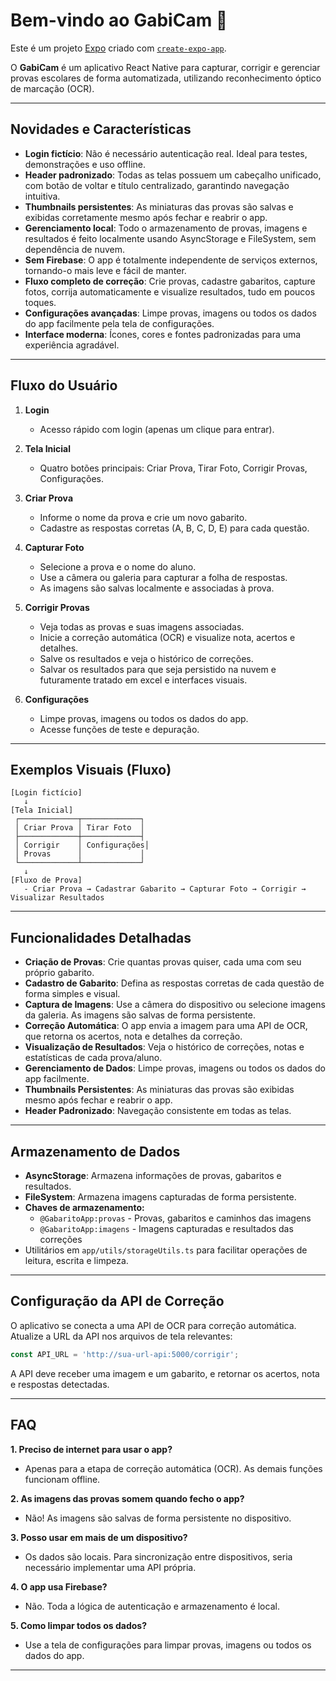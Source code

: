 # Bem-vindo ao GabiCam 👋

Este é um projeto [Expo](https://expo.dev) criado com [`create-expo-app`](https://www.npmjs.com/package/create-expo-app).

O **GabiCam** é um aplicativo React Native para capturar, corrigir e gerenciar provas escolares de forma automatizada, utilizando reconhecimento óptico de marcação (OCR).

---

## Novidades e Características

- **Login fictício**: Não é necessário autenticação real. Ideal para testes, demonstrações e uso offline.
- **Header padronizado**: Todas as telas possuem um cabeçalho unificado, com botão de voltar e título centralizado, garantindo navegação intuitiva.
- **Thumbnails persistentes**: As miniaturas das provas são salvas e exibidas corretamente mesmo após fechar e reabrir o app.
- **Gerenciamento local**: Todo o armazenamento de provas, imagens e resultados é feito localmente usando AsyncStorage e FileSystem, sem dependência de nuvem.
- **Sem Firebase**: O app é totalmente independente de serviços externos, tornando-o mais leve e fácil de manter.
- **Fluxo completo de correção**: Crie provas, cadastre gabaritos, capture fotos, corrija automaticamente e visualize resultados, tudo em poucos toques.
- **Configurações avançadas**: Limpe provas, imagens ou todos os dados do app facilmente pela tela de configurações.
- **Interface moderna**: Ícones, cores e fontes padronizadas para uma experiência agradável.

---

## Fluxo do Usuário

1. **Login**
   - Acesso rápido com login (apenas um clique para entrar).

2. **Tela Inicial**
   - Quatro botões principais: Criar Prova, Tirar Foto, Corrigir Provas, Configurações.

3. **Criar Prova**
   - Informe o nome da prova e crie um novo gabarito.
   - Cadastre as respostas corretas (A, B, C, D, E) para cada questão.

4. **Capturar Foto**
   - Selecione a prova e o nome do aluno.
   - Use a câmera ou galeria para capturar a folha de respostas.
   - As imagens são salvas localmente e associadas à prova.

5. **Corrigir Provas**
   - Veja todas as provas e suas imagens associadas.
   - Inicie a correção automática (OCR) e visualize nota, acertos e detalhes.
   - Salve os resultados e veja o histórico de correções.
   - Salvar os resultados para que seja persistido na nuvem e futuramente tratado em excel e interfaces visuais.

6. **Configurações**
   - Limpe provas, imagens ou todos os dados do app.
   - Acesse funções de teste e depuração.

---

## Exemplos Visuais (Fluxo)

```
[Login fictício]
   ↓
[Tela Inicial]
 ┌─────────────┬─────────────┐
 │ Criar Prova │ Tirar Foto  │
 ├─────────────┼─────────────┤
 │ Corrigir    │ Configurações│
 │ Provas      │             │
 └─────────────┴─────────────┘
   ↓
[Fluxo de Prova]
   - Criar Prova → Cadastrar Gabarito → Capturar Foto → Corrigir → Visualizar Resultados
```

---

## Funcionalidades Detalhadas

- **Criação de Provas**: Crie quantas provas quiser, cada uma com seu próprio gabarito.
- **Cadastro de Gabarito**: Defina as respostas corretas de cada questão de forma simples e visual.
- **Captura de Imagens**: Use a câmera do dispositivo ou selecione imagens da galeria. As imagens são salvas de forma persistente.
- **Correção Automática**: O app envia a imagem para uma API de OCR, que retorna os acertos, nota e detalhes da correção.
- **Visualização de Resultados**: Veja o histórico de correções, notas e estatísticas de cada prova/aluno.
- **Gerenciamento de Dados**: Limpe provas, imagens ou todos os dados do app facilmente.
- **Thumbnails Persistentes**: As miniaturas das provas são exibidas mesmo após fechar e reabrir o app.
- **Header Padronizado**: Navegação consistente em todas as telas.

---

## Armazenamento de Dados

- **AsyncStorage**: Armazena informações de provas, gabaritos e resultados.
- **FileSystem**: Armazena imagens capturadas de forma persistente.
- **Chaves de armazenamento:**
  - `@GabaritoApp:provas` - Provas, gabaritos e caminhos das imagens
  - `@GabaritoApp:imagens` - Imagens capturadas e resultados das correções
- Utilitários em `app/utils/storageUtils.ts` para facilitar operações de leitura, escrita e limpeza.

---

## Configuração da API de Correção

O aplicativo se conecta a uma API de OCR para correção automática. Atualize a URL da API nos arquivos de tela relevantes:

```typescript
const API_URL = 'http://sua-url-api:5000/corrigir';
```

A API deve receber uma imagem e um gabarito, e retornar os acertos, nota e respostas detectadas.

---

## FAQ

**1. Preciso de internet para usar o app?**
- Apenas para a etapa de correção automática (OCR). As demais funções funcionam offline.

**2. As imagens das provas somem quando fecho o app?**
- Não! As imagens são salvas de forma persistente no dispositivo.

**3. Posso usar em mais de um dispositivo?**
- Os dados são locais. Para sincronização entre dispositivos, seria necessário implementar uma API própria.

**4. O app usa Firebase?**
- Não. Toda a lógica de autenticação e armazenamento é local.

**5. Como limpar todos os dados?**
- Use a tela de configurações para limpar provas, imagens ou todos os dados do app.

---

